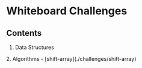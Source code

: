 # Whiteboard Challenges

## Contents
1. Data Structures
<None>
2. Algorithms
 - [shift-array](./challenges/shift-array)
